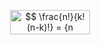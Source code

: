 <p align="center"><img alt="$$&#10;\frac{n!}{k!(n-k)!} = {n \choose k}&#10;$$" src="https://cdn.jsdelivr.net/gh/googleinterns/step108-2020@svgs/svgs/32737e0a8d5a4cf32ba3ab1b74902ab7.svg" align="middle" width="127.9847844pt" height="39.452455349999994pt"/></p>